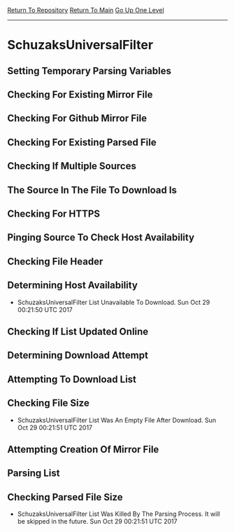 [Return To Repository](https://github.com/deathbybandaid/piholeparser/)
[Return To Main](https://github.com/deathbybandaid/piholeparser/blob/master/RecentRunLogs/Mainlog.md)
[Go Up One Level](https://github.com/deathbybandaid/piholeparser/blob/master/RecentRunLogs/TopLevelScripts/30-Processing-Blacklists.md)
____________________________________
# SchuzaksUniversalFilter
## Setting Temporary Parsing Variables
## Checking For Existing Mirror File
## Checking For Github Mirror File
## Checking For Existing Parsed File
## Checking If Multiple Sources
## The Source In The File To Download Is
## Checking For HTTPS
## Pinging Source To Check Host Availability
## Checking File Header
## Determining Host Availability
* SchuzaksUniversalFilter List Unavailable To Download. Sun Oct 29 00:21:50 UTC 2017
## Checking If List Updated Online
## Determining Download Attempt
## Attempting To Download List
## Checking File Size
* SchuzaksUniversalFilter List Was An Empty File After Download. Sun Oct 29 00:21:51 UTC 2017
## Attempting Creation Of Mirror File
## Parsing List
## Checking Parsed File Size
* SchuzaksUniversalFilter List Was Killed By The Parsing Process. It will be skipped in the future. Sun Oct 29 00:21:51 UTC 2017
